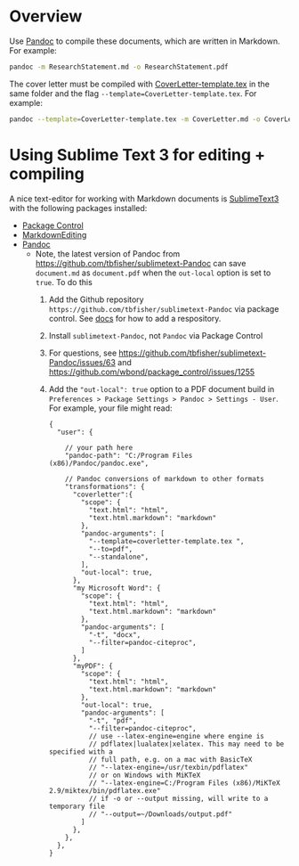 # Overview

Use [Pandoc](https://pandoc.org/) to compile these documents, which are written in Markdown. For example:
```bash
pandoc -m ResearchStatement.md -o ResearchStatement.pdf
```

The cover letter must be compiled with [CoverLetter-template.tex](CoverLetter-template.tex) in the same folder and the flag `--template=CoverLetter-template.tex`. For example:
```bash
pandoc --template=CoverLetter-template.tex -m CoverLetter.md -o CoverLetter.pdf
```

# Using Sublime Text 3 for editing + compiling

A nice text-editor for working with Markdown documents is [SublimeText3](https://www.sublimetext.com/3) with the following packages installed:

- [Package Control](https://packagecontrol.io/installation)
- [MarkdownEditing](https://packagecontrol.io/packages/MarkdownEditing)
- [Pandoc](https://packagecontrol.io/packages/Pandoc)
    + Note, the latest version of Pandoc from <https://github.com/tbfisher/sublimetext-Pandoc> can save `document.md` as `document.pdf` when the `out-local` option is set to `true`. To do this
        1. Add the Github repository `https://github.com/tbfisher/sublimetext-Pandoc` via package control. See [docs](https://packagecontrol.io/docs/usage) for how to add a respository.
        2. Install `sublimetext-Pandoc`, not `Pandoc` via Package Control
        3. For questions, see <https://github.com/tbfisher/sublimetext-Pandoc/issues/63> and <https://github.com/wbond/package_control/issues/1255>
        4. Add the `"out-local": true` option to a PDF document build in `Preferences > Package Settings > Pandoc > Settings - User`. For example, your file might read:

            ```
            {
              "user": {

                // your path here
                "pandoc-path": "C:/Program Files (x86)/Pandoc/pandoc.exe",

                // Pandoc conversions of markdown to other formats
                "transformations": {
                  "coverletter":{
                    "scope": {
                      "text.html": "html",
                      "text.html.markdown": "markdown"
                    },
                    "pandoc-arguments": [
                      "--template=coverletter-template.tex ",
                      "--to=pdf",
                      "--standalone",
                    ],
                    "out-local": true,
                  },
                  "my Microsoft Word": {
                    "scope": {
                      "text.html": "html",
                      "text.html.markdown": "markdown"
                    },
                    "pandoc-arguments": [
                      "-t", "docx",
                      "--filter=pandoc-citeproc",
                    ]
                  },
                  "myPDF": {
                    "scope": {
                      "text.html": "html",
                      "text.html.markdown": "markdown"
                    },
                    "out-local": true,
                    "pandoc-arguments": [
                      "-t", "pdf",
                      "--filter=pandoc-citeproc",
                      // use --latex-engine=engine where engine is
                      // pdflatex|lualatex|xelatex. This may need to be specified with a
                      // full path, e.g. on a mac with BasicTeX
                      // "--latex-engine=/usr/texbin/pdflatex"
                      // or on Windows with MiKTeX
                      // "--latex-engine=C:/Program Files (x86)/MiKTeX 2.9/miktex/bin/pdflatex.exe"
                      // if -o or --output missing, will write to a temporary file
                      // "--output=~/Downloads/output.pdf"
                    ]
                  },
                },
              },
            }
            ```